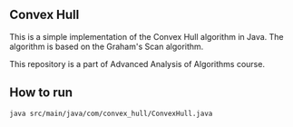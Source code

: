 ## Convex Hull

This is a simple implementation of the Convex Hull algorithm in Java. The algorithm is based on the Graham's Scan algorithm.

This repository is a part of Advanced Analysis of Algorithms course.

## How to run

```bash
java src/main/java/com/convex_hull/ConvexHull.java
```